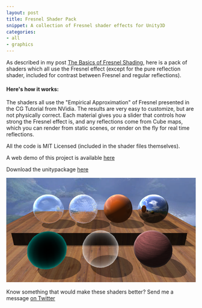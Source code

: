 ```yaml
---
layout: post
title: Fresnel Shader Pack
snippet: A collection of Fresnel shader effects for Unity3D
categories:
- all
- graphics
---
```


As described in my post [The Basics of Fresnel Shading](/all/blog/2014/02/18/Fresnel-Shaders-From-The-Ground-Up.html), here is a pack of shaders which all use the Fresnel effect (except for the pure reflection shader, included for contrast between Fresnel and regular reflections). 

<h4>Here's how it works: </h4>

The shaders all use the "Empirical Approximation" of Fresnel presented in the CG Tutorial from NVidia. The results are very easy to customize, but are not physically correct. Each material gives you a slider that controls how strong the Fresnel effect is, and any reflections come from Cube maps, which you can render from static scenes, or render on the fly for real time reflections. 

All the code is MIT Licensed (included in the shader files themselves). 

A web demo of this project is available [here](/demos/fresnel/fresnel.html)

Download the unitypackage [here](https://dl.dropboxusercontent.com/u/6128167/fresnel-pack.unitypackage) 

![Screen 1](/images/post&#95;images/2014-02-23/AllFresnel.png)

Know something that would make these shaders better? Send me a message [on Twitter](http://twitter.com/khalladay)

